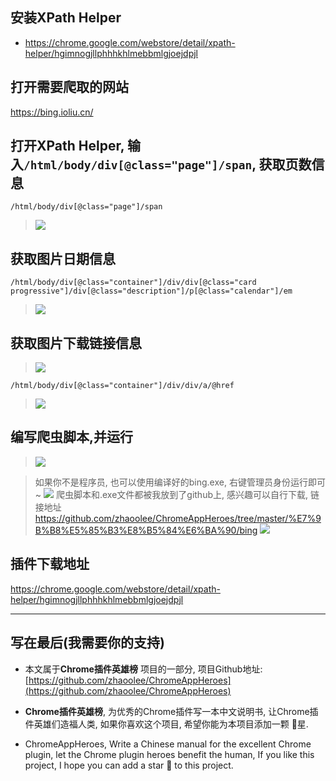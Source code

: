## 安装XPath Helper
- https://chrome.google.com/webstore/detail/xpath-helper/hgimnogjllphhhkhlmebbmlgjoejdpjl

## 打开需要爬取的网站

https://bing.ioliu.cn/

## 打开XPath Helper, 输入`/html/body/div[@class="page"]/span`, 获取页数信息

```
/html/body/div[@class="page"]/span
```
> ![](https://upload-images.jianshu.io/upload_images/3203841-f222421e9ac3fb59.png?imageMogr2/auto-orient/strip%7CimageView2/2/w/1240)

## 获取图片日期信息
```
/html/body/div[@class="container"]/div/div[@class="card progressive"]/div[@class="description"]/p[@class="calendar"]/em
```
> ![](https://upload-images.jianshu.io/upload_images/3203841-92ef0f707c5d3673.png?imageMogr2/auto-orient/strip%7CimageView2/2/w/1240)


## 获取图片下载链接信息
> ![](https://upload-images.jianshu.io/upload_images/3203841-5bee718b342a7290.png?imageMogr2/auto-orient/strip%7CimageView2/2/w/1240)

```
/html/body/div[@class="container"]/div/div/a/@href
```
> ![](https://upload-images.jianshu.io/upload_images/3203841-a7ffb8e22d9afc67.png?imageMogr2/auto-orient/strip%7CimageView2/2/w/1240)


## 编写爬虫脚本,并运行
> ![](https://upload-images.jianshu.io/upload_images/3203841-f68267370ca914bf.png?imageMogr2/auto-orient/strip%7CimageView2/2/w/1240)

> 如果你不是程序员, 也可以使用编译好的bing.exe, 右键管理员身份运行即可~
> ![](https://upload-images.jianshu.io/upload_images/3203841-97c5c3eb16a2f36a.png?imageMogr2/auto-orient/strip%7CimageView2/2/w/1240)
> 爬虫脚本和.exe文件都被我放到了github上, 感兴趣可以自行下载, 链接地址 https://github.com/zhaoolee/ChromeAppHeroes/tree/master/%E7%9B%B8%E5%85%B3%E8%B5%84%E6%BA%90/bing
> ![](https://upload-images.jianshu.io/upload_images/3203841-79b47e9bf7e45245.png?imageMogr2/auto-orient/strip%7CimageView2/2/w/1240)


## 插件下载地址
https://chrome.google.com/webstore/detail/xpath-helper/hgimnogjllphhhkhlmebbmlgjoejdpjl


---

## 写在最后(我需要你的支持)
- 本文属于**Chrome插件英雄榜** 项目的一部分, 项目Github地址: [https://github.com/zhaoolee/ChromeAppHeroes](https://github.com/zhaoolee/ChromeAppHeroes)

- **Chrome插件英雄榜**, 为优秀的Chrome插件写一本中文说明书, 让Chrome插件英雄们造福人类, 如果你喜欢这个项目, 希望你能为本项目添加一颗 🌟星.

- ChromeAppHeroes, Write a Chinese manual for the excellent Chrome plugin, let the Chrome plugin heroes benefit the human, If you like this project, I hope you can add a star 🌟 to this project.




